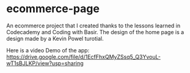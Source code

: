 # ecommerce-page
An ecommerce project that I created thanks to the lessons learned in Codecademy and Coding with Basir. The design of the home page is a design made by a Kevin Powel turotial.

Here is a video Demo of the app: https://drive.google.com/file/d/1EcfFhxQMyZSsq5_Q3YvouL-wT1sBJLKP/view?usp=sharing
